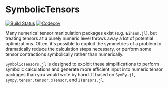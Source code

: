 # SymbolicTensors

[![Build Status](https://travis-ci.com/rjrosati/SymbolicTensors.jl.svg?token=zMDX3GmCZbdBcf9JWMdp&branch=master)](https://travis-ci.com/rjrosati/SymbolicTensors.jl)
[![Codecov](https://codecov.io/gh/rjrosati/SymbolicTensors.jl/branch/master/graph/badge.svg)](https://codecov.io/gh/rjrosati/SymbolicTensors.jl)

Many numerical tensor manipulation packages exist (e.g. `Einsum.jl`), but treating tensors at a purely numeric level throws away a lot of potential optimizations.
Often, it's possible to exploit the symmetries of a problem to dramatically reduce the calculation steps necessary, or perform some tensor contractions symbolically rather than numerically. 

`SymbolicTensors.jl` is designed to exploit these simplifications to perform symbolic calculations and generate more efficient input into numeric tensor packages than you would write by hand. It based on `SymPy.jl`, `sympy.tensor.tensor`, `xTensor`, and `ITensors.jl`.
